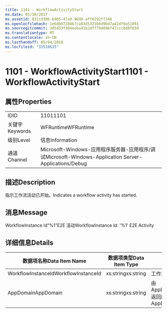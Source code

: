 ```yaml
---
title: 1101 - WorkflowActivityStart
ms.date: 03/30/2017
ms.assetid: 831cd386-b9b5-47a9-9690-aff6292ff348
ms.openlocfilehash: 1e6db97284b7ca83d532166d96d7a42df0a51091
ms.sourcegitcommit: 3d5d33f384eeba41b2dff79d096f47ccc8d8f03d
ms.translationtype: MT
ms.contentlocale: zh-CN
ms.lasthandoff: 05/04/2018
ms.locfileid: "33510635"
---
```

# <a name="1101---workflowactivitystart"></a><span data-ttu-id="b7290-102">1101 - WorkflowActivityStart</span><span class="sxs-lookup"><span data-stu-id="b7290-102">1101 - WorkflowActivityStart</span></span>
## <a name="properties"></a><span data-ttu-id="b7290-103">属性</span><span class="sxs-lookup"><span data-stu-id="b7290-103">Properties</span></span>  
  
|||  
|-|-|  
|<span data-ttu-id="b7290-104">ID</span><span class="sxs-lookup"><span data-stu-id="b7290-104">ID</span></span>|<span data-ttu-id="b7290-105">1101</span><span class="sxs-lookup"><span data-stu-id="b7290-105">1101</span></span>|  
|<span data-ttu-id="b7290-106">关键字</span><span class="sxs-lookup"><span data-stu-id="b7290-106">Keywords</span></span>|<span data-ttu-id="b7290-107">WFRuntime</span><span class="sxs-lookup"><span data-stu-id="b7290-107">WFRuntime</span></span>|  
|<span data-ttu-id="b7290-108">级别</span><span class="sxs-lookup"><span data-stu-id="b7290-108">Level</span></span>|<span data-ttu-id="b7290-109">信息</span><span class="sxs-lookup"><span data-stu-id="b7290-109">Information</span></span>|  
|<span data-ttu-id="b7290-110">通道</span><span class="sxs-lookup"><span data-stu-id="b7290-110">Channel</span></span>|<span data-ttu-id="b7290-111">Microsoft-Windows-应用程序服务器-应用程序/调试</span><span class="sxs-lookup"><span data-stu-id="b7290-111">Microsoft-Windows-Application Server-Applications/Debug</span></span>|  
  
## <a name="description"></a><span data-ttu-id="b7290-112">描述</span><span class="sxs-lookup"><span data-stu-id="b7290-112">Description</span></span>  
 <span data-ttu-id="b7290-113">指示工作流活动已开始。</span><span class="sxs-lookup"><span data-stu-id="b7290-113">Indicates a workflow activity has started.</span></span>  
  
## <a name="message"></a><span data-ttu-id="b7290-114">消息</span><span class="sxs-lookup"><span data-stu-id="b7290-114">Message</span></span>  
 <span data-ttu-id="b7290-115">WorkflowInstance Id“%1”E2E 活动</span><span class="sxs-lookup"><span data-stu-id="b7290-115">WorkflowInstance Id: '%1' E2E Activity</span></span>  
  
## <a name="details"></a><span data-ttu-id="b7290-116">详细信息</span><span class="sxs-lookup"><span data-stu-id="b7290-116">Details</span></span>  
  
|<span data-ttu-id="b7290-117">数据项名称</span><span class="sxs-lookup"><span data-stu-id="b7290-117">Data Item Name</span></span>|<span data-ttu-id="b7290-118">数据项类型</span><span class="sxs-lookup"><span data-stu-id="b7290-118">Data Item Type</span></span>|<span data-ttu-id="b7290-119">描述</span><span class="sxs-lookup"><span data-stu-id="b7290-119">Description</span></span>|  
|--------------------|--------------------|-----------------|  
|<span data-ttu-id="b7290-120">WorkflowInstanceId</span><span class="sxs-lookup"><span data-stu-id="b7290-120">WorkflowInstanceId</span></span>|<span data-ttu-id="b7290-121">xs:string</span><span class="sxs-lookup"><span data-stu-id="b7290-121">xs:string</span></span>|<span data-ttu-id="b7290-122">工作流实例 ID。</span><span class="sxs-lookup"><span data-stu-id="b7290-122">The workflow instance id.</span></span>|  
|<span data-ttu-id="b7290-123">AppDomain</span><span class="sxs-lookup"><span data-stu-id="b7290-123">AppDomain</span></span>|<span data-ttu-id="b7290-124">xs:string</span><span class="sxs-lookup"><span data-stu-id="b7290-124">xs:string</span></span>|<span data-ttu-id="b7290-125">由 AppDomain.CurrentDomain.FriendlyName 返回的字符串。</span><span class="sxs-lookup"><span data-stu-id="b7290-125">The string returned by AppDomain.CurrentDomain.FriendlyName.</span></span>|
